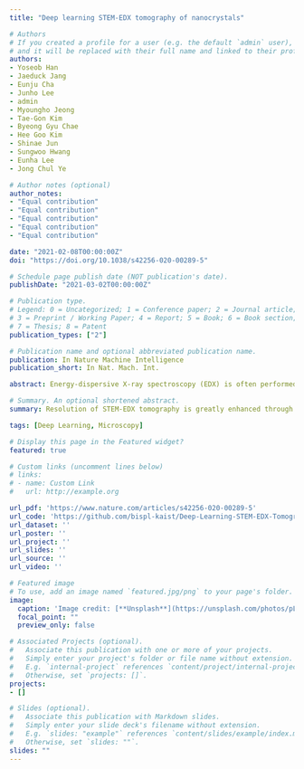 ```yaml
---
title: "Deep learning STEM-EDX tomography of nanocrystals"

# Authors
# If you created a profile for a user (e.g. the default `admin` user), write the username (folder name) here 
# and it will be replaced with their full name and linked to their profile.
authors:
- Yoseob Han
- Jaeduck Jang
- Eunju Cha
- Junho Lee
- admin
- Myoungho Jeong
- Tae-Gon Kim
- Byeong Gyu Chae
- Hee Goo Kim
- Shinae Jun
- Sungwoo Hwang
- Eunha Lee
- Jong Chul Ye

# Author notes (optional)
author_notes:
- "Equal contribution"
- "Equal contribution"
- "Equal contribution"
- "Equal contribution"
- "Equal contribution"

date: "2021-02-08T00:00:00Z"
doi: "https://doi.org/10.1038/s42256-020-00289-5"

# Schedule page publish date (NOT publication's date).
publishDate: "2021-03-02T00:00:00Z"

# Publication type.
# Legend: 0 = Uncategorized; 1 = Conference paper; 2 = Journal article;
# 3 = Preprint / Working Paper; 4 = Report; 5 = Book; 6 = Book section;
# 7 = Thesis; 8 = Patent
publication_types: ["2"]

# Publication name and optional abbreviated publication name.
publication: In Nature Machine Intelligence
publication_short: In Nat. Mach. Int.

abstract: Energy-dispersive X-ray spectroscopy (EDX) is often performed simultaneously with high-angle annular dark-field scanning transmission electron microscopy (STEM) for nanoscale physico-chemical analysis. However, high-quality STEM-EDX tomographic imaging is still challenging due to fundamental limitations such as sample degradation with prolonged scan time and the low probability of X-ray generation. To address this, we propose an unsupervised deep learning method for high-quality 3D EDX tomography of core–shell nanocrystals, which can be usually permanently dammaged by prolonged electron beam. The proposed deep learning STEM-EDX tomography method was used to accurately reconstruct Au nanoparticles and InP/ZnSe/ZnS core–shell quantum dots, used in commercial display devices. Furthermore, the shape and thickness uniformity of the reconstructed ZnSe/ZnS shell closely correlates with optical properties of the quantum dots, such as quantum efficiency and chemical stability.

# Summary. An optional shortened abstract.
summary: Resolution of STEM-EDX tomography is greatly enhanced through unsupervised deep learning. We verified the method by comparing the optical properties.

tags: [Deep Learning, Microscopy]

# Display this page in the Featured widget?
featured: true

# Custom links (uncomment lines below)
# links:
# - name: Custom Link
#   url: http://example.org

url_pdf: 'https://www.nature.com/articles/s42256-020-00289-5'
url_code: 'https://github.com/bispl-kaist/Deep-Learning-STEM-EDX-Tomography/tree/master/Deep_Learning_STEM-EDX_Tomography'
url_dataset: ''
url_poster: ''
url_project: ''
url_slides: ''
url_source: ''
url_video: ''

# Featured image
# To use, add an image named `featured.jpg/png` to your page's folder. 
image:
  caption: 'Image credit: [**Unsplash**](https://unsplash.com/photos/pLCdAaMFLTE)'
  focal_point: ""
  preview_only: false

# Associated Projects (optional).
#   Associate this publication with one or more of your projects.
#   Simply enter your project's folder or file name without extension.
#   E.g. `internal-project` references `content/project/internal-project/index.md`.
#   Otherwise, set `projects: []`.
projects:
- []

# Slides (optional).
#   Associate this publication with Markdown slides.
#   Simply enter your slide deck's filename without extension.
#   E.g. `slides: "example"` references `content/slides/example/index.md`.
#   Otherwise, set `slides: ""`.
slides: ""
---
```

